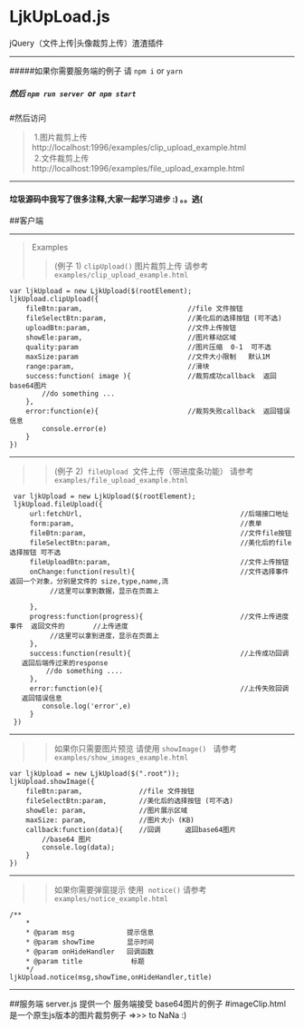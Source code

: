  LjkUpLoad.js
====================
 jQuery（文件上传|头像裁剪上传）渣渣插件

***

#####如果你需要服务端的例子 请 `npm i` or `yarn`
##### 然后 `npm run server`  or  `npm start`

#然后访问
>
>  1.图片裁剪上传 http://localhost:1996/examples/clip_upload_example.html <br>
>  2.文件裁剪上传 http://localhost:1996/examples/file_upload_example.html
  
---
#### 垃圾源码中我写了很多注释,大家一起学习进步 :) 。。逃(

##客户端
*********************************
> Examples
>> (例子 1)  `clipUpload()`  图片裁剪上传   请参考 `examples/clip_upload_example.html`
>>>
    var ljkUpload = new LjkUpload($(rootElement);
    ljkUpload.clipUpload({
        fileBtn:param,                          //file 文件按钮
        fileSelectBtn:param,                    //美化后的选择按钮 (可不选)
        uploadBtn:param,                        //文件上传按钮
        showEle:param,                          //图片移动区域   
        quality:param                           //图片压缩  0-1  可不选
        maxSize:param                           //文件大小限制   默认1M
        range:param,                            //滑块                           
        success:function( image ){              //裁剪成功callback  返回base64图片
            //do something ...
        },
        error:function(e){                      //裁剪失败callback  返回错误信息
            console.error(e)
        }    
    })

***

>> (例子 2)  `fileUpload`  文件上传（带进度条功能）  请参考 `examples/file_upload_example.html`
>>>
     var ljkUpload = new LjkUpload($(rootElement);
     ljkUpload.fileUpload({
         url:fetchUrl,                                       //后端接口地址
         form:param,                                         //表单  
         fileBtn:param,                                      //文件file按钮
         fileSelectBtn:param,                                //美化后的file选择按钮 可不选
         fileUploadBtn:param,                                //文件上传按钮
         onChange:function(result){                          //文件选择事件  返回一个对象，分别是文件的 size,type,name,流
              //这里可以拿到数据，显示在页面上

         },
         progress:function(progress){                        //文件上传进度事件  返回文件的       //上传进度
              //这里可以拿到进度，显示在页面上
         },
         success:function(result){                           //上传成功回调    返回后端传过来的response
             //do something .... 
         },
         error:function(e){                                  //上传失败回调    返回错误信息
            console.log('error',e)
         }
     })

***


>> 如果你只需要图片预览  请使用 `showImage()`    请参考 `examples/show_images_example.html`
>>>         
    var ljkUpload = new LjkUpload($(".root"));
    ljkUpload.showImage({
        fileBtn:param,              //file 文件按钮
        fileSelectBtn:param,        //美化后的选择按钮 (可不选)
        showEle: param,             //图片展示区域
        maxSize: param,             //图片大小 (KB)
        callback:function(data){    //回调      返回base64图片
            //base64 图片
            console.log(data);
        }
    })

***

>> 如果你需要弹窗提示 使用  `notice()`  请参考 `examples/notice_example.html`
>>>      
    /**
        *
        * @param msg             提示信息
        * @param showTime        显示时间
        * @param onHideHandler   回调函数
        * @param title            标题
        */
    ljkUpload.notice(msg,showTime,onHideHandler,title)

***
    
##服务端
server.js
提供一个 服务端接受 base64图片的例子
#imageClip.html 是一个原生js版本的图片裁剪例子 =>>> to NaNa :)
